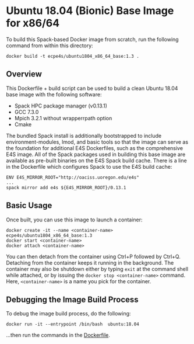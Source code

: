 # Ubuntu 18.04 (Bionic) Base Image for x86/64

To build this Spack-based Docker image from scratch, run the following command from within this directory:

```
docker build -t ecpe4s/ubuntu1804_x86_64_base:1.3 .
```

## Overview

This Dockerfile + build script can be used to build a clean Ubuntu 18.04 base image with the following software:
* Spack HPC package manager (v0.13.1)
* GCC 7.3.0
* Mpich 3.2.1 without wrapperrpath option
* Cmake

The bundled Spack install is additionally bootstrapped to include environment-modules, lmod, and basic tools so that the image can serve as the foundation for additional E4S Dockerfiles, such as the comprehensive E4S image. All of the Spack packages used in building this base image are available as pre-built binaries on the E4S Spack build cache. There is a line in the Dockerfile which configures Spack to use the E4S build cache:
```
ENV E4S_MIRROR_ROOT="http://oaciss.uoregon.edu/e4s"
...
spack mirror add e4s ${E4S_MIRROR_ROOT}/0.13.1
```

## Basic Usage

Once built, you can use this image to launch a container:
```
docker create -it --name <container-name> ecpe4s/ubuntu1804_x86_64_base:1.3
docker start <container-name>
docker attach <container-name>
```

You can then detach from the container using Ctrl+P followed by Ctrl+Q. Detaching from the container keeps it running in the background. The container may also be shutdown either by typing `exit` at the command shell while attached, or by issuing the `docker stop <container-name>` command. Here, `<container-name>` is a name you pick for the container.

## Debugging the Image Build Process

To debug the image build process, do the following:

```
docker run -it --entrypoint /bin/bash  ubuntu:18.04
```

...then run the commands in the [Dockerfile](Dockerfile).

